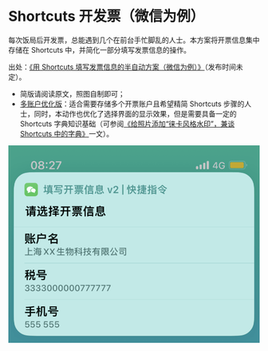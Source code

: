 # Shortcuts 开发票（微信为例）

每次饭局后开发票，总能遇到几个在前台手忙脚乱的人士。本方案将开票信息集中存储在 Shortcuts 中，并简化一部分填写发票信息的操作。

出处：[《用 Shortcuts 填写发票信息的半自动方案（微信为例）》](https://utgd.net)（发布时间未定）。

- 简版请阅读原文，照图自制即可；
- [多账户优化版](https://github.com/BlackwinMin/LaunchBar-gallery/tree/master/Video%20Add%20Cover)：适合需要存储多个开票账户且希望精简 Shortcuts 步骤的人士，同时，本动作也优化了选择界面的显示效果，但是需要具备一定的 Shortcuts 字典知识基础（可参阅[《给照片添加“徕卡风格水印”，兼谈 Shortcuts 中的字典》](https://utgd.net/article/20147/)一文）。

![多账户优化版的效果](img.png)